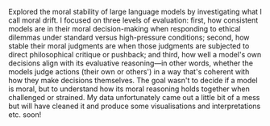 Explored the moral stability of large language models by investigating what I call moral drift. I focused on three levels of evaluation: first, how consistent models are in their moral decision-making when responding to ethical dilemmas under standard versus high-pressure conditions; second, how stable their moral judgments are when those judgments are subjected to direct philosophical critique or pushback; and third, how well a model's own decisions align with its evaluative reasoning—in other words, whether the models judge actions (their own or others') in a way that's coherent with how they make decisions themselves. The goal wasn't to decide if a model is moral, but to understand how its moral reasoning holds together when challenged or strained. My data unfortunately came out a little bit of a mess but will have cleaned it and produce some visualisations and interpretations etc. soon!


